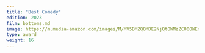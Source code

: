 ```yaml
---
title: "Best Comedy"
edition: 2023
film: bottoms.md
image: https://m.media-amazon.com/images/M/MV5BM2Q0MDE2NjQtOWMzZC00OWExLTllZjItODU3NWY5YWU3YmVhXkEyXkFqcGc@._V1_FMjpg_UX1024_.jpg
type: award
weight: 16
---
```


